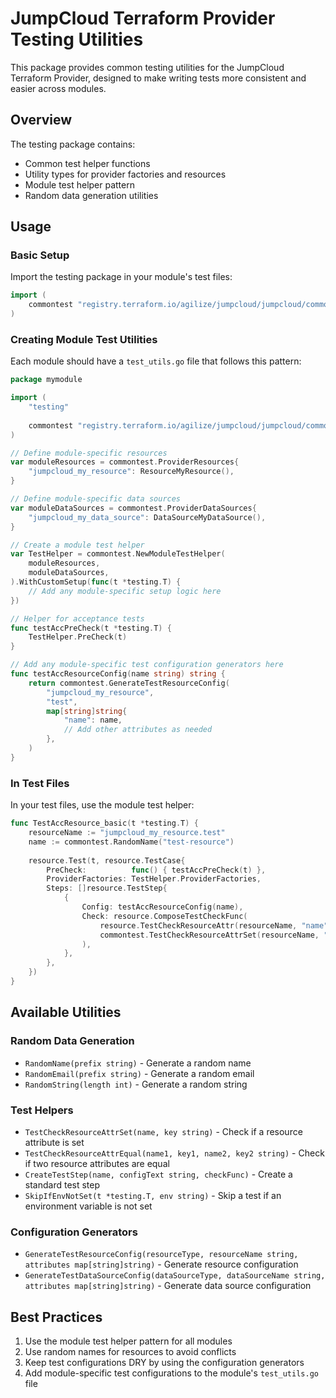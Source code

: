# JumpCloud Terraform Provider Testing Utilities

This package provides common testing utilities for the JumpCloud Terraform Provider, designed to make writing tests more consistent and easier across modules.

## Overview

The testing package contains:

- Common test helper functions
- Utility types for provider factories and resources
- Module test helper pattern
- Random data generation utilities

## Usage

### Basic Setup

Import the testing package in your module's test files:

```go
import (
    commontest "registry.terraform.io/agilize/jumpcloud/jumpcloud/common/testing"
)
```

### Creating Module Test Utilities

Each module should have a `test_utils.go` file that follows this pattern:

```go
package mymodule

import (
    "testing"
    
    commontest "registry.terraform.io/agilize/jumpcloud/jumpcloud/common/testing"
)

// Define module-specific resources
var moduleResources = commontest.ProviderResources{
    "jumpcloud_my_resource": ResourceMyResource(),
}

// Define module-specific data sources
var moduleDataSources = commontest.ProviderDataSources{
    "jumpcloud_my_data_source": DataSourceMyDataSource(),
}

// Create a module test helper
var TestHelper = commontest.NewModuleTestHelper(
    moduleResources,
    moduleDataSources,
).WithCustomSetup(func(t *testing.T) {
    // Add any module-specific setup logic here
})

// Helper for acceptance tests
func testAccPreCheck(t *testing.T) {
    TestHelper.PreCheck(t)
}

// Add any module-specific test configuration generators here
func testAccResourceConfig(name string) string {
    return commontest.GenerateTestResourceConfig(
        "jumpcloud_my_resource",
        "test",
        map[string]string{
            "name": name,
            // Add other attributes as needed
        },
    )
}
```

### In Test Files

In your test files, use the module test helper:

```go
func TestAccResource_basic(t *testing.T) {
    resourceName := "jumpcloud_my_resource.test"
    name := commontest.RandomName("test-resource")
    
    resource.Test(t, resource.TestCase{
        PreCheck:          func() { testAccPreCheck(t) },
        ProviderFactories: TestHelper.ProviderFactories,
        Steps: []resource.TestStep{
            {
                Config: testAccResourceConfig(name),
                Check: resource.ComposeTestCheckFunc(
                    resource.TestCheckResourceAttr(resourceName, "name", name),
                    commontest.TestCheckResourceAttrSet(resourceName, "id"),
                ),
            },
        },
    })
}
```

## Available Utilities

### Random Data Generation

- `RandomName(prefix string)` - Generate a random name
- `RandomEmail(prefix string)` - Generate a random email
- `RandomString(length int)` - Generate a random string

### Test Helpers

- `TestCheckResourceAttrSet(name, key string)` - Check if a resource attribute is set
- `TestCheckResourceAttrEqual(name1, key1, name2, key2 string)` - Check if two resource attributes are equal
- `CreateTestStep(name, configText string, checkFunc)` - Create a standard test step
- `SkipIfEnvNotSet(t *testing.T, env string)` - Skip a test if an environment variable is not set

### Configuration Generators

- `GenerateTestResourceConfig(resourceType, resourceName string, attributes map[string]string)` - Generate resource configuration
- `GenerateTestDataSourceConfig(dataSourceType, dataSourceName string, attributes map[string]string)` - Generate data source configuration

## Best Practices

1. Use the module test helper pattern for all modules
2. Use random names for resources to avoid conflicts
3. Keep test configurations DRY by using the configuration generators
4. Add module-specific test configurations to the module's `test_utils.go` file 